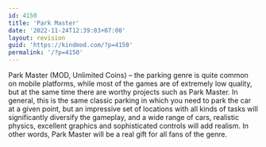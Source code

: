 ```yaml
---
id: 4150
title: 'Park Master'
date: '2022-11-24T12:39:03+07:00'
layout: revision
guid: 'https://kindmod.com/?p=4150'
permalink: '/?p=4150'
---
```


Park Master (MOD, Unlimited Coins) – the parking genre is quite common on mobile platforms, while most of the games are of extremely low quality, but at the same time there are worthy projects such as Park Master. In general, this is the same classic parking in which you need to park the car at a given point, but an impressive set of locations with all kinds of tasks will significantly diversify the gameplay, and a wide range of cars, realistic physics, excellent graphics and sophisticated controls will add realism. In other words, Park Master will be a real gift for all fans of the genre.